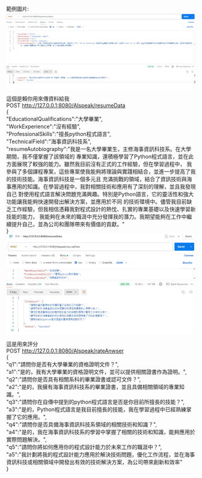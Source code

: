範例圖片:  
![image](https://github.com/KevinLai02/ai_resume_backend/blob/main/txt/postmanExample.png)  
  
這個是賴你用來傳資料給我  
POST http://127.0.0.1:8080/AIspeak/resumeData  
{  
    "EducationalQualifications":"大學畢業",  
    "WorkExperience":"沒有經驗",  
    "ProfessionalSkills":"擅長python程式語言",  
    "TechnicalField":"海事資訊科技系",  
    "resumeAutobiography":"我是一名大學畢業生，主修海事資訊科技系。在大學期間，我不僅掌握了該領域的  專業知識，還積極學習了Python程式語言，並在此方面展現了較強的能力。雖然我目前沒有正式的工作經驗，但在學習過程中，  我參與了多個課程專案，這些專案使我能夠將理論與實踐相結合，並進一步提高了我的技術技能。海事資訊科技是一個多元且  充滿挑戰的領域，結合了資訊技術與海事應用的知識。在學習過程中，我對相關技術和應用有了深刻的理解，並且我發現自己  對使用程式語言解決問題充滿興趣。特別是Python語言，它的靈活性和強大功能讓我能夠快速開發出解決方案，並應用於不同  的技術環境中。儘管我目前缺乏工作經驗，但我相信憑藉我對程式設計的熱忱、扎實的專業基礎以及快速學習新技能的能力，  我能夠在未來的職涯中充分發揮我的潛力。我期望能夠在工作中繼續提升自己，並為公司和團隊帶來有價值的貢獻。"  
}
![image](https://github.com/KevinLai02/ai_resume_backend/blob/main/txt/chatLLM.png)  

這是用來評分  
POST http://127.0.0.1:8080/AIspeak/rateAnwser  
{  
    "q1":"請問你是否有大學畢業的資格證明文件？",  
    "a1":"是的，我有大學畢業的資格證明文件，並可以提供相關證書作為證明。",  
    "q2":"請問你是否具有相關系科的畢業證書或認可文件？",  
    "a2":"是的，我擁有海事資訊科技系的畢業證書，並且具備相關領域的專業知識。",  
    "q3":"請問你在自傳中提到的python程式語言是否是你目前所擅長的技能？",  
    "a3":"是的，Python程式語言是我目前擅長的技能，我在學習過程中已經熟練掌握了它的應用。",  
    "q4":"請問你是否具備海事資訊科技系領域的相關技術和知識？",  
    "a4":"是的，我在海事資訊科技系的學習中掌握了相關的技術和知識，能夠應用於實際問題解決。",  
    "q5":"請問你將如何應用你的程式設計能力於未來工作的職涯中？",  
    "a5":"我計劃將我的程式設計能力應用於解決技術問題，優化工作流程，並在海事資訊科技或相關領域中開發出有效的技術解決方案，為公司帶來創新和效率"  
}  
